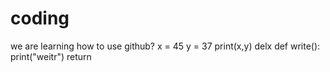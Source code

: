 # coding
we are learning
how to use github?
x = 45
y = 37
print(x,y)
delx
def write():
 print("weitr")
 return
